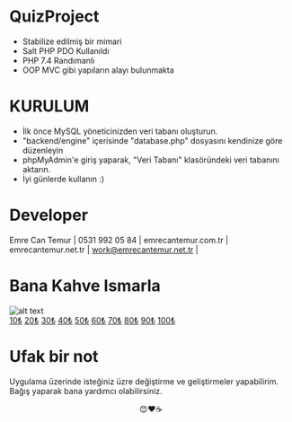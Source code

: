 # QuizProject
- Stabilize edilmiş bir mimari
- Salt PHP PDO Kullanıldı
- PHP 7.4 Randımanlı
- OOP MVC gibi yapıların alayı bulunmakta
# KURULUM
- İlk önce MySQL yöneticinizden veri tabanı oluşturun.
- "backend/engine" içerisinde "database.php" dosyasını kendinize göre düzenleyin
- phpMyAdmin'e giriş yaparak, "Veri Tabanı" klasöründeki veri tabanını aktarın.
- İyi günlerde kullanın :)
# Developer

Emre Can Temur | 0531 992 05 84 | emrecantemur.com.tr | emrecantemur.net.tr | work@emrecantemur.net.tr |

# Bana Kahve Ismarla

![alt text](https://i.hizliresim.com/fTb1jx.png)
<br>
[10₺](https://shopier.com/4350106)
[20₺](https://shopier.com/4350175)
[30₺](https://shopier.com/4350200)
[40₺](https://shopier.com/4350233)
[50₺](https://shopier.com/4350244)
[60₺](https://shopier.com/4350259)
[70₺](https://shopier.com/4350268)
[80₺](https://shopier.com/4350279)
[90₺](https://shopier.com/4350288)
[100₺](https://shopier.com/4350298)

# Ufak bir not

Uygulama üzerinde isteğiniz üzre değiştirme ve geliştirmeler yapabilirim. Bağış yaparak bana yardımcı olabilirsiniz. 
<br>
<center>
😊❤☕
</center>
